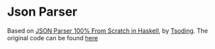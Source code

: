 # Json Parser

Based on [JSON Parser 100% From Scratch in Haskell](https://www.youtube.com/watch?v=N9RUqGYuGfw&t=2024s), by [Tsoding](https://www.youtube.com/channel/UCEbYhDd6c6vngsF5PQpFVWg). The original code can be found [here](https://github.com/tsoding/haskell-json)
